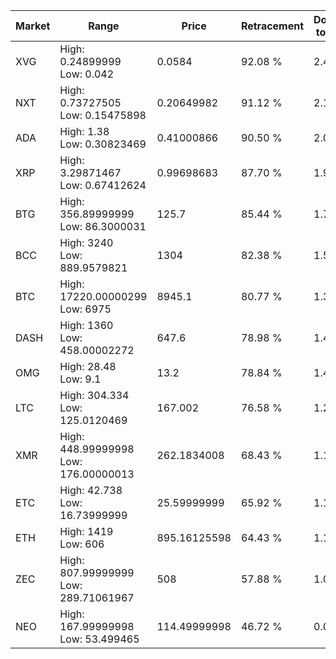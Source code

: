 | Market | Range | Price| Retracement | Doubles to 50% |
| --- | --- | --- | --- | --- |
| XVG | High: 0.24899999<br />Low: 0.042 | 0.0584 | 92.08 % | 2.49 |
| NXT | High: 0.73727505<br />Low: 0.15475898 | 0.20649982 | 91.12 % | 2.16 |
| ADA | High: 1.38<br />Low: 0.30823469 | 0.41000866 | 90.50 % | 2.06 |
| XRP | High: 3.29871467<br />Low: 0.67412624 | 0.99698683 | 87.70 % | 1.99 |
| BTG | High: 356.89999999<br />Low: 86.3000031 | 125.7 | 85.44 % | 1.76 |
| BCC | High: 3240<br />Low: 889.9579821 | 1304 | 82.38 % | 1.58 |
| BTC | High: 17220.00000299<br />Low: 6975 | 8945.1 | 80.77 % | 1.35 |
| DASH | High: 1360<br />Low: 458.00002272 | 647.6 | 78.98 % | 1.40 |
| OMG | High: 28.48<br />Low: 9.1 | 13.2 | 78.84 % | 1.42 |
| LTC | High: 304.334<br />Low: 125.0120469 | 167.002 | 76.58 % | 1.29 |
| XMR | High: 448.99999998<br />Low: 176.00000013 | 262.1834008 | 68.43 % | 1.19 |
| ETC | High: 42.738<br />Low: 16.73999999 | 25.59999999 | 65.92 % | 1.16 |
| ETH | High: 1419<br />Low: 606 | 895.16125598 | 64.43 % | 1.13 |
| ZEC | High: 807.99999999<br />Low: 289.71061967 | 508 | 57.88 % | 1.08 |
| NEO | High: 167.99999998<br />Low: 53.499465 | 114.49999998 | 46.72 % | 0.00 |

